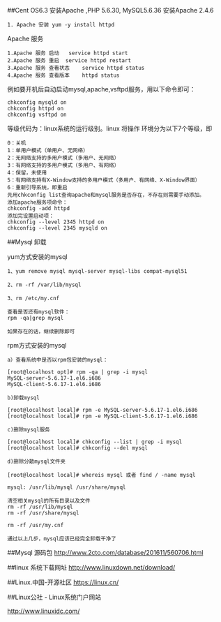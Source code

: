 ##Cent OS6.3 安装Apache  ,PHP 5.6.30, MySQL5.6.36
安装Apache 2.4.6
	
	1. Apache 安装 yum -y install httpd

Apache 服务
	
	1.Apache 服务 启动   service httpd start
	2.Apache 服务 重启 	service httpd restart
	3.Apache 服务 查看状态	service httpd status 
	4.Apache 服务 查看版本	httpd status
	
例如要开机后自动启动mysql,apache,vsftpd服务，用以下命令即可：

	chkconfig mysqld on
	chkconfig httpd on
	chkconfig vsftpd on

等级代码为：linux系统的运行级别。linux 将操作 环境分为以下7个等级，即

	0：关机
	1：单用户模式（单用户、无网络）
	2：无网络支持的多用户模式（多用户、无网络）
	3：有网络支持的多用户模式（多用户、有网络）
	4：保留，未使用
	5：有网络支持有X-Window支持的多用户模式（多用户、有网络、X-Window界面）
	6：重新引导系统，即重启
	先用chkconfig list查询apache和mysql服务是否存在，不存在则需要手动添加。
	添加apache服务项命令：
	chkconfig -add httpd
	添加完设置启动项：
	chkconfig --level 2345 httpd on
	chkconfig --level 2345 mysqld on

##Mysql 卸载

yum方式安装的mysql
	
	1、yum remove mysql mysql-server mysql-libs compat-mysql51
	
	2、rm -rf /var/lib/mysql
	
	3、rm /etc/my.cnf
	
	查看是否还有mysql软件：
	rpm -qa|grep mysql
	
	如果存在的话，继续删除即可


rpm方式安装的mysql
	
	a）查看系统中是否以rpm包安装的mysql：
	
	[root@localhost opt]# rpm -qa | grep -i mysql
	MySQL-server-5.6.17-1.el6.i686
	MySQL-client-5.6.17-1.el6.i686
	
	b)卸载mysql
	
	[root@localhost local]# rpm -e MySQL-server-5.6.17-1.el6.i686
	[root@localhost local]# rpm -e MySQL-client-5.6.17-1.el6.i686
	
	c)删除mysql服务
	
	[root@localhost local]# chkconfig --list | grep -i mysql
	[root@localhost local]# chkconfig --del mysql
	
	d)删除分散mysql文件夹
	
	[root@localhost local]# whereis mysql 或者 find / -name mysql
	
	mysql: /usr/lib/mysql /usr/share/mysql
	
	清空相关mysql的所有目录以及文件
	rm -rf /usr/lib/mysql
	rm -rf /usr/share/mysql
	
	rm -rf /usr/my.cnf
	
	通过以上几步，mysql应该已经完全卸载干净了

##Mysql 源码包
http://www.2cto.com/database/201611/560706.html


##linux 系统下载网址
http://www.linuxdown.net/download/

##Linux.中国-开源社区
https://linux.cn/

##Linux公社 - Linux系统门户网站

http://www.linuxidc.com/